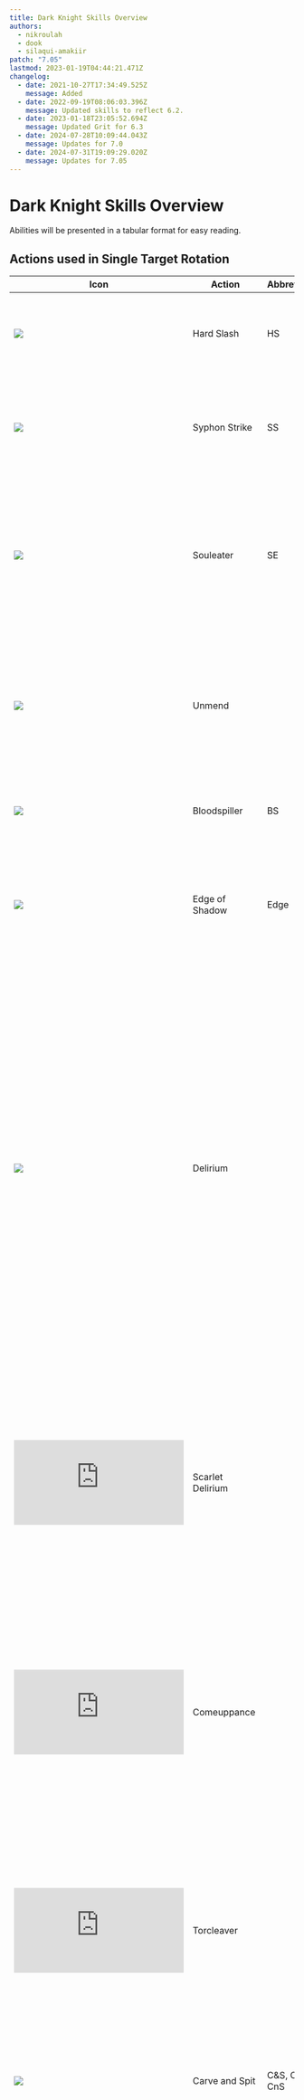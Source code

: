 ```yaml
---
title: Dark Knight Skills Overview
authors:
  - nikroulah
  - dook
  - silaqui-amakiir
patch: "7.05"
lastmod: 2023-01-19T04:44:21.471Z
changelog:
  - date: 2021-10-27T17:34:49.525Z
    message: Added
  - date: 2022-09-19T08:06:03.396Z
    message: Updated skills to reflect 6.2.
  - date: 2023-01-18T23:05:52.694Z
    message: Updated Grit for 6.3
  - date: 2024-07-28T10:09:44.043Z
    message: Updates for 7.0
  - date: 2024-07-31T19:09:29.020Z
    message: Updates for 7.05
---
```

# Dark Knight Skills Overview

Abilities will be presented in a tabular format for easy reading.

## Actions used in Single Target Rotation

| Icon                                            | Action            | Abbreviation  | Level | Type        | Recast      | Description                                                                                                                                                                                                                                                                                                                                                                                                                    |
| ----------------------------------------------- | ----------------- | ------------- | ----- | ----------- | ----------- | ------------------------------------------------------------------------------------------------------------------------------------------------------------------------------------------------------------------------------------------------------------------------------------------------------------------------------------------------------------------------------------------------------------------------------ |
| ![](https://xivapi.com/i/003000/003051_hr1.png) | Hard Slash        | HS            | 1     | Weaponskill | 2.5 seconds | The first action in your main combo. Delivers an attack with a potency of 300.                                                                                                                                                                                                                                                                                                                                                 |
| ![](https://xivapi.com/i/003000/003054_hr1.png) | Syphon Strike     | SS            | 2     | Weaponskill | 2.5 seconds | The second action in your main combo. Delivers an attack with a combo potency of 380. Restores 600 MP.                                                                                                                                                                                                                                                                                                                         |
| ![](https://xivapi.com/i/003000/003055_hr1.png) | Souleater         | SE            | 26    | Weaponskill | 2.5 seconds | The final action in your main combo. Delivers an attack with a combo potency of 480. Restores the users HP by a cure potency of 300. Generates 20 Blood Gauge.                                                                                                                                                                                                                                                                 |
| ![](https://xivapi.com/i/003000/003062_hr1.png) | Unmend            |               | 15    | Spell       | 2.5 seconds | Deals unaspected damage to the target for 150 potency (counts as 750 potency for enmity purposes). Reduces the timer of Shadowstride by 5 seconds.                                                                                                                                                                                                                                                                                   |
| ![](https://xivapi.com/i/003000/003080_hr1.png) | Bloodspiller      | BS            | 62    | Weaponskill | 2.5 seconds | Delivers an attack with a potency of 580. Costs 50 Blood Gauge.                                                                                                                                                                                                                                                                                                                                                                |
| ![](https://xivapi.com/i/003000/003086_hr1.png) | Edge of Shadow    | Edge          | 74    | Ability     | 1 second    | Deals unaspected damage to the target for 460 potency.  Grants 30 seconds of Darkside, increasing damage dealt by 10%. Costs 3000 MP.                                                                                                                                                                                                                                                                                          |
| ![](https://xivapi.com/i/003000/003078_hr1.png) | Delirium          |               | 68    | Ability     | 60 seconds  | Grants three stacks of Delirium and Blood Weapon, both of which last for 15 seconds. Each stack of Blood Weapon increases Blood Gauge by 10 and restores 600 MP upon landing a weaponskill or spell. While under the effect of any number of stacks of Delirium, Bloodspiller changes into the Torcleaver combo, and Quietus changes into Impalement, both costing no Blood Gauge, but consuming a stack of Delirium when used.|
| ![](https://beta.xivapi.com/api/1/asset/ui/icon/003000/003095_hr1.tex?format=png) | Scarlet Delirium   |             | 62    | Weaponskill | 2.5 seconds | The first action in the Torcleaver combo. Delivers an attack with a potency of 600 and restores 200 MP. Can only be used while under the effect of Delirium. Bloodspiller will change into Scarlet Delirium when under the effect of Delirium                                                                                                                                                                                                                                                                                                                                                               |
| ![](https://beta.xivapi.com/api/1/asset/ui/icon/003000/003096_hr1.tex?format=png) | Comeuppance      |             | 62    | Weaponskill | 2.5 seconds | The second action in the Torcleaver combo. Delivers an attack with a combo potency of 700 and restores 200 MP. Can only be used while under the effect of Delirium. Scarlet Delirium will change into Comeuppance after being used                                                                                                                                                                                                                                                                                                                                                                                                        |
| ![](https://beta.xivapi.com/api/1/asset/ui/icon/003000/003097_hr1.tex?format=png) | Torcleaver      |             | 62    | Weaponskill | 2.5 seconds | The third action in the Torcleaver combo. Delivers an attack with a combo potency of 800 and restores 200 MP. Can only be used while under the effect of Delirium. Comeuppance will change into Torcleaver after being used.                                                                                                                                                                                                                                                                                                                                                                                                       |
| ![](https://xivapi.com/i/003000/003058_hr1.png) | Carve and Spit    | C&S, CaS, CnS | 60    | Ability     | 60 seconds  | Delivers an attack with a potency of 540. Restores 600 MP. Shares a recast timer with Abyssal Drain.                                                                                                                                                                                                                                                                                                                           |
| ![](https://xivapi.com/i/003000/003088_hr1.png) | Living Shadow     |               | 80    | Ability     | 120 seconds | Summons a simulacrum of your darkside to fight beside you. Living Shadow lasts 20 seconds. After a 6.8 second summoning animation, the simulacrum will execute six actions, going through the following rotation: Abyssal Drain, Shadowstride, Shadowbringer, Edge of Shadow, Bloodspiller, Disesteem. Shadowstride does no damage, Shadowbringer deals 570 potency of damage, Disesteem deals 620 potency worth of damage, and all remaining attacks deal 420 potency worth of damage, for a total of 2450 potency. AoE actions (Abyssal Drain, Shadowbringer, Disesteem) also deal damage in an AoE when executed by the simulacrum, with Shadowbringer and Disesteem doing 25% reduced damage on targets beyond the first. Also grants Scorn, lasting 30 seconds and enabling Disesteem to be used. |
| ![](https://beta.xivapi.com/api/1/asset/ui/icon/003000/003099_hr1.tex?format=png) | Disesteem |             | 62    | Weaponskill | 2.5 seconds | Deals physical damage ot all enemies in a straight line in front of you with a potency of 1000 for the first enemy and 50% less for all remaining enemies. Can only be executed while Scorn is active, and removes Scorn upon execution.                                                                                                                                                                                                                                                                                                                                                                                                       |
| ![](https://xivapi.com/i/003000/003066_hr1.png) | Salted Earth      |               | 52    | Ability     | 90 seconds  | Places a ground targeted AoE dealing 50 potency per tick. Lasts 15 seconds. One tick is applied immediately when the ability is placed, and then 5 more ticks happen at 3 second intervals, starting at an unpredictable time within the first 3 seconds of placement.                                                                                                                                                                                                                                                                                                                                                    |
| ![](https://xivapi.com/i/003000/003090_hr1.png) | Salt and Darkness |               | 86    | Ability     | 20 seconds  | Deals unaspected damage with a potency of 500 to the first target standing in Salted Earth, and 50% less damage to all remaining enemies.                                                                                                                                                                                                                                                                                      |
| ![](https://xivapi.com/i/003000/003091_hr1.png) | Shadowbringer     |               | 90    | Ability     | 60 seconds  | Deals unaspected damage to the initial target for 600 potency, and 50% less to all remaining enemies in a straight line before the user. Can hold up to two charges.                                                                                                                                                                                                                                                           |

## Multi-Target Actions

| Icon                                            | Action          | Abbreviation | Level | Type        | Recast      | Description                                                                                                                                                                             |
| ----------------------------------------------- | --------------- | ------------ | ----- | ----------- | ----------- | --------------------------------------------------------------------------------------------------------------------------------------------------------------------------------------- |
| ![](https://xivapi.com/i/003000/003063_hr1.png) | Unleash         |              | 6     | Spell       | 2.5 seconds | Deals unaspected damage with a potency of 120 to all nearby enemies, and generates increased enmity.                                                                                                                      |
| ![](https://xivapi.com/i/003000/003084_hr1.png) | Stalwart Soul   |              | 72    | Spell       | 2.5 seconds | Deals unaspected damage with a combo potency of 160 to all nearby enemies, and generates increased enmity. Restores 600 MP. Increases Blood Gauge by 20.                                                                  |
| ![](https://xivapi.com/i/003000/003079_hr1.png) | Quietus         |              | 64    | Weaponskill | 2.5 seconds | Delivers an attack with a potency of 240 to all nearby enemies. Costs 50 Blood Gauge.                                                                                                   |
| ![](https://beta.xivapi.com/api/1/asset/ui/icon/003000/003097_hr1.tex?format=png) | Impalement |             | 62    | Weaponskill | 2.5 seconds | Delivers an attack with a potency of 320 to all nearby enemies. Restores 500 MP. Can only be used while under the effect of Delirium. Quietus will change into Impalement while under the effect of Delirium.                                                                                                                                                                                                                                                                                                                                                                                                       |
| ![](https://xivapi.com/i/003000/003085_hr1.png) | Flood of Shadow |              | 74    | Ability     | 1 second    | Deals unaspected damage to the target for 160 potency in a straight line before you. Grants 30 seconds of Darkside, increasing damage dealt by 10%. Costs 3000 MP.                      |
| ![](https://xivapi.com/i/003000/003064_hr1.png) | Abyssal Drain   | AD           | 56    | Ability     | 60 seconds  | Deals aspected damage for 240 potency to the target and all surrounding enemies. Restores 600 MP and heals for 200 potency worth of healing. Shares a recast timer with Carve and Spit. |

## Mitigative Actions

| Icon                                            | Action             | Abbreviation | Level | Type    | Recast      | Description                                                                                                                                                                                                                                                                                                                                                                                                                                                                                                                                                                                                                                                                                          |
| ----------------------------------------------- | ------------------ | ------------ | ----- | ------- | ----------- | ---------------------------------------------------------------------------------------------------------------------------------------------------------------------------------------------------------------------------------------------------------------------------------------------------------------------------------------------------------------------------------------------------------------------------------------------------------------------------------------------------------------------------------------------------------------------------------------------------------------------------------------------------------------------------------------------------- |
| ![](https://xivapi.com/i/000000/000801_hr1.png) | Rampart            | Ramp         | 8     | Ability | 90 seconds  | Reduces damage taken by 20% and increases healing received by 15% for 20 seconds.                                                                                                                                                                                                                                                                                                                                                                                                                                                                                                                                                                                                                                                          |
| ![](https://xivapi.com/i/000000/000806_hr1.png) | Reprisal           | Rep          | 22    | Ability | 60 seconds  | Reduces all damage dealt by nearby enemies by 10% for 15 seconds.                                                                                                                                                                                                                                                                                                                                                                                                                                                                                                                                                                                                                                   |
| ![](https://xivapi.com/i/000000/000822_hr1.png) | Arm's Length       | AL           | 32    | Ability | 120 seconds | Applies a buff that nullifies most draw-in and knockback effects, lasting six seconds. When enemies strike you while this buff is active, they receive a 20% slow debuff for 15s.                                                                                                                                                                                                                                                                                                                                                                                                                                                                                                                    |
| ![](https://beta.xivapi.com/api/1/asset/ui/icon/003000/003094_hr1.tex?format=png) | Shadowed Vigil        |              | 38    | Ability | 120 seconds | Reduces damage taken by 40% for 15 seconds. Also applies Vigilant, which lasts for 20 seconds and heals for 1200 potency when expiring or when your HP drops below 50%, whichever happens first.                                                                                                                                                                                                                                                                                                                                                                                                                                                                                                                                                                                                                                                          |
| ![](https://xivapi.com/i/003000/003076_hr1.png) | Dark Mind          | DM           | 45    | Ability | 60 seconds  | Reduces magic damage taken by 20% for ten seconds.                                                                                                                                                                                                                                                                                                                                                                                                                                                                                                                                                                                                                                                   |
| ![](https://xivapi.com/i/003000/003077_hr1.png) | Living Dead        | LD           | 50    | Ability | 300 seconds | Grants the effect of Living Dead for 10 seconds.  If HP drops to 0 while active, status will change to Walking Dead, with a duration of ten seconds. While under the effect of Walking Dead, most attacks will not drop your HP below 1, and you will heal for 1500 potency per target hit with weaponskills or spells. If you are healed for an amount equal to 100% of your maximum HP, Walking Dead is replaced with the Undead Rebirth buff, retaining its duration. Undead Rebirth prevents most attacks from dropping your HP below 1, but does not have the healing effect of Walking Dead. If the Walking Dead debuff expires without being converted into Undead Rebirth, you will be KO'd. |
| ![](https://xivapi.com/i/003000/003081_hr1.png) | The Blackest Night | TBN          | 70    | Ability | 15 seconds  | Places a shield on the target totaling 25% of their HP.  If shield is broken, grants the user Dark Arts which allows one free use of Edge of Shadow or Flood of Shadow. Costs 3000 MP.                                                                                                                                                                                                                                                                                                                                                                                                                                                                                                               |
| ![](https://xivapi.com/i/003000/003087_hr1.png) | Dark Missionary    |              | 76    | Ability | 90 seconds  | Reduces magic damage taken by self and nearby party members by 10% for 15 seconds.                                                                                                                                                                                                                                                                                                                                                                                                                                                                                                                                                                                                                   |
| ![](https://xivapi.com/i/003000/003089_hr1.png) | Oblation           |              | 82    | Ability | 60 seconds  | Reduces damage taken by self or party member by 10% for ten seconds. Can hold up to two stacks.                                                                                                                                                                                                                                                                                                                                                                                                                                                                                                                                                                                                      |

## Utility Actions

| | Icon                                         | Action    | Abbreviation | Level | Type    | Recast      | Description                                                                              |
| ----------------------------------------------- | --------- | ------------ | ----- | ------- | ----------- | ---------------------------------------------------------------------------------------- |
| ![](https://xivapi.com/i/003000/003070_hr1.png) | Grit              |               | 10    | Ability     | 2 seconds   | Dark Knight's tank stance. Significantly increases (by a factor of 10) enmity generation.                                                                                                                                                                                                                                                                                                                                                          |
| ![](https://xivapi.com/i/000000/000802_hr1.png) | Low Blow  |              | 12    | Ability | 25 seconds  | Stuns the target for five seconds.                                                       |
| ![](https://xivapi.com/i/000000/000803_hr1.png) | Provoke   | Voke         | 15    | Ability | 30 seconds  | Places yourself at the top of the target's enmity list, while gaining additional enmity. |
| ![](https://xivapi.com/i/000000/000808_hr1.png) | Interject |              | 18    | Ability | 30 seconds  | Effectively a silence. Interrupts certain enemy actions.                                 |
| ![](https://xivapi.com/i/000000/000810_hr1.png) | Shirk     |              | 48    | Ability | 120 seconds | Diverts 25% of enmity onto the target party member.                                      |
| ![](https://beta.xivapi.com/api/1/asset/ui/icon/003000/003093_hr1.tex?format=png) | Shadowstride |               | 54    | Ability     | 30 seconds  | Dark Knight's dash, also generates enmity on the target. Can hold up to two charges.                                                                                                                                                                                                                                                                                                                                 |